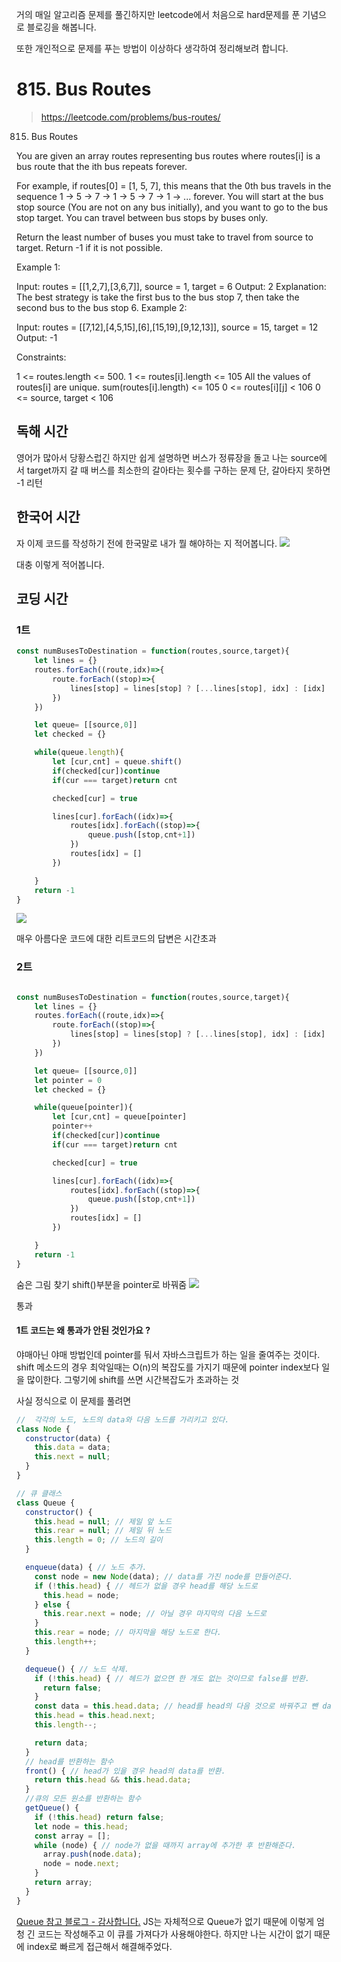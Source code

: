 거의 매일 알고리즘 문제를 풀긴하지만 leetcode에서 처음으로 hard문제를 푼 기념으로 블로깅을 해봅니다.또한 개인적으로 문제를 푸는 방법이 이상하다 생각하여 정리해보려 합니다.# 815. Bus Routes>https://leetcode.com/problems/bus-routes/815. Bus RoutesYou are given an array routes representing bus routes where routes[i] is a bus route that the ith bus repeats forever.For example, if routes[0] = [1, 5, 7], this means that the 0th bus travels in the sequence 1 -> 5 -> 7 -> 1 -> 5 -> 7 -> 1 -> ... forever.You will start at the bus stop source (You are not on any bus initially), and you want to go to the bus stop target. You can travel between bus stops by buses only.Return the least number of buses you must take to travel from source to target. Return -1 if it is not possible.Example 1:Input: routes = [[1,2,7],[3,6,7]], source = 1, target = 6Output: 2Explanation: The best strategy is take the first bus to the bus stop 7, then take the second bus to the bus stop 6.Example 2:Input: routes = [[7,12],[4,5,15],[6],[15,19],[9,12,13]], source = 15, target = 12Output: -1Constraints:1 <= routes.length <= 500.1 <= routes[i].length <= 105All the values of routes[i] are unique.sum(routes[i].length) <= 1050 <= routes[i][j] < 1060 <= source, target < 106## 독해 시간영어가 많아서 당황스럽긴 하지만 쉽게 설명하면 버스가 정류장을 돌고 나는 source에서 target까지 갈 때 버스를 최소한의 갈아타는 횟수를 구하는 문제단, 갈아타지 못하면 -1 리턴## 한국어 시간자 이제 코드를 작성하기 전에 한국말로 내가 뭘 해야하는 지 적어봅니다.![](https://velog.velcdn.com/images/kbm940526/post/a5bcf353-538c-4357-9cae-3662b925b2fd/image.png)대충 이렇게 적어봅니다.## 코딩 시간### 1트```jsconst numBusesToDestination = function(routes,source,target){    let lines = {}    routes.forEach((route,idx)=>{        route.forEach((stop)=>{            lines[stop] = lines[stop] ? [...lines[stop], idx] : [idx]        })    })    let queue= [[source,0]]    let checked = {}    while(queue.length){        let [cur,cnt] = queue.shift()        if(checked[cur])continue        if(cur === target)return cnt        checked[cur] = true        lines[cur].forEach((idx)=>{            routes[idx].forEach((stop)=>{                queue.push([stop,cnt+1])            })            routes[idx] = []        })    }    return -1}```![](https://velog.velcdn.com/images/kbm940526/post/193e5470-a94c-430d-8d8d-88bf99b4b3ec/image.png)매우 아름다운 코드에 대한 리트코드의 답변은 시간초과### 2트```jsconst numBusesToDestination = function(routes,source,target){    let lines = {}    routes.forEach((route,idx)=>{        route.forEach((stop)=>{            lines[stop] = lines[stop] ? [...lines[stop], idx] : [idx]        })    })    let queue= [[source,0]]    let pointer = 0    let checked = {}    while(queue[pointer]){        let [cur,cnt] = queue[pointer]        pointer++        if(checked[cur])continue        if(cur === target)return cnt        checked[cur] = true        lines[cur].forEach((idx)=>{            routes[idx].forEach((stop)=>{                queue.push([stop,cnt+1])            })            routes[idx] = []        })    }    return -1}```숨은 그림 찾기shift()부분을 pointer로 바꿔줌![](https://velog.velcdn.com/images/kbm940526/post/c4636452-820f-4b32-ba3d-43e18d53da3a/image.png)통과#### 1트 코드는 왜 통과가 안된 것인가요 ?야매아닌 야매 방법인데 pointer를 둬서 자바스크립트가 하는 일을 줄여주는 것이다.shift 메소드의 경우 최악일때는 O(n)의 복잡도를 가지기 때문에 pointer index보다 일을 많이한다. 그렇기에 shift를 쓰면 시간복잡도가 초과하는 것사실 정식으로 이 문제를 풀려면```js//  각각의 노드, 노드의 data와 다음 노드를 가리키고 있다.class Node {  constructor(data) {    this.data = data;    this.next = null;  }}// 큐 클래스class Queue {  constructor() {    this.head = null; // 제일 앞 노드    this.rear = null; // 제일 뒤 노드    this.length = 0; // 노드의 길이  }  enqueue(data) { // 노드 추가.    const node = new Node(data); // data를 가진 node를 만들어준다.    if (!this.head) { // 헤드가 없을 경우 head를 해당 노드로      this.head = node;    } else {      this.rear.next = node; // 아닐 경우 마지막의 다음 노드로    }    this.rear = node; // 마지막을 해당 노드로 한다.    this.length++;  }  dequeue() { // 노드 삭제.    if (!this.head) { // 헤드가 없으면 한 개도 없는 것이므로 false를 반환.      return false;    }    const data = this.head.data; // head를 head의 다음 것으로 바꿔주고 뺀 data를 return    this.head = this.head.next;    this.length--;    return data;  }  // head를 반환하는 함수  front() { // head가 있을 경우 head의 data를 반환.    return this.head && this.head.data;  }  //큐의 모든 원소를 반환하는 함수  getQueue() {    if (!this.head) return false;    let node = this.head;    const array = [];    while (node) { // node가 없을 때까지 array에 추가한 후 반환해준다.      array.push(node.data);      node = node.next;    }    return array;  }}```[Queue 참고 블로그 - 감사합니다.](https://velog.io/@ansrjsdn/JS-Queue-%EA%B5%AC%ED%98%84%ED%95%B4%EB%B3%B4%EA%B8%B0)JS는 자체적으로 Queue가 없기 때문에 이렇게 엄청 긴 코드는 작성해주고 이 큐를 가져다가 사용해야한다. 하지만 나는 시간이 없기 때문에 index로 빠르게 접근해서 해결해주었다. 
